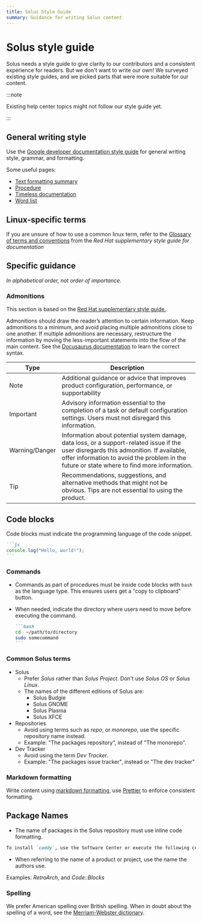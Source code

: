 ```yaml
---
title: Solus Style Guide
summary: Guidance for writing Solus content
---
```


# Solus style guide

Solus needs a style guide to give clarity to our contributors and a consistent experience for readers. But we don't want to write our own! We surveyed existing style guides, and we picked parts that were more suitable for our content.

:::note

Existing help center topics might not follow our style guide yet.

:::

## General writing style

Use the [Google developer documentation style guide](https://developers.google.com/style) for general writing style, grammar, and formatting.

Some useful pages:

- [Text formatting summary](https://developers.google.com/style/text-formatting)
- [Procedure](https://developers.google.com/style/procedures)
- [Timeless documentation](https://developers.google.com/style/timeless-documentation)
- [Word list](https://developers.google.com/style/word-list)

## Linux-specific terms

If you are unsure of how to use a common linux term, refer to the [Glossary of terms and conventions](https://redhat-documentation.github.io/supplementary-style-guide/#glossary-terms-conventions) from the _Red Hat supplementary style guide for documentation_

## Specific guidance

_In alphabetical order, not order of importance._

### Admonitions

This section is based on the [Red Hat supplementary style guide.](https://redhat-documentation.github.io/supplementary-style-guide/#admonitions).

Admonitions should draw the reader’s attention to certain information. Keep admonitions to a minimum, and avoid placing multiple admonitions close to one another. If multiple admonitions are necessary, restructure the information by moving the less-important statements into the flow of the main content. See the [Docusaurus documentation](https://docusaurus.io/docs/markdown-features/admonitions) to learn the correct syntax.

| Type           | Description                                                                                                                                                                                                                               |
| -------------- | ----------------------------------------------------------------------------------------------------------------------------------------------------------------------------------------------------------------------------------------- |
| Note           | Additional guidance or advice that improves product configuration, performance, or supportability                                                                                                                                         |
| Important      | Advisory information essential to the completion of a task or default configuration settings. Users must not disregard this information.                                                                                                  |
| Warning/Danger | Information about potential system damage, data loss, or a support-related issue if the user disregards this admonition.  If available, offer information to avoid the problem in the future or state where to find more information. |
| Tip            | Recommendations, suggestions, and alternative methods that might not be obvious. Tips are not essential to using the product.                                                                                                             |

## Code blocks

Code blocks must indicate the programming language of the code snippet.

````md
```js
console.log("Hello, world!");
```
````

### Commands

- Commands as part of procedures must be inside code blocks with `bash` as the language type. This ensures users get a "copy to clipboard" button.
- When needed, indicate the directory where users need to move before executing the command.

  ````md
  ```bash
  cd  ~/path/to/directory
  sudo somecommand
  ```
  ````

### Common Solus terms

- Solus
  - Prefer _Solus_ rather than _Solus Project_. Don't use _Solus OS_ or _Solus Linux_.
  - The names of the different editions of Solus are:
    - Solus Budgie
    - Solus GNOME
    - Solus Plasma
    - Solus XFCE
- Repositories
  - Avoid using terms such as _repo_, or _monorepo_, use the specific repository name instead.
  - Example: "The packages repository", instead of "The monorepo".
- Dev Tracker
  - Avoid using the term _Dev Tracker_.
  - Example: "The packages issue tracker", instead or "The dev tracker"

### Markdown formatting

Write content using [markdown formatting](https://www.markdownguide.org/cheat-sheet/), use [Prettier](https://prettier.io/) to enforce consistent formatting.

## Package Names

- The name of packages in the Solus repository must use inline code formatting.

```md
To install `caddy`, use the Software Center or execute the following command:
```

- When referring to the name of a product or project, use the name the authors use.

Examples: _RetroArch_, and _Code::Blocks_

### Spelling

We prefer American spelling over British spelling. When in doubt about the spelling of a word, see the [Merriam-Webster dictionary](https://www.merriam-webster.com/).
